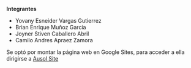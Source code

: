 **Integrantes**
- Yovany Esneider Vargas Gutierrez
- Brian Enrique Muñoz Garcia
- Joyner Stiven Caballero Abril
- Camilo Andres Apraez Zamora

Se optó por montar la página web en Google Sites, para acceder a ella dirigirse a [Ausol Site](https://sites.google.com/unal.edu.co/ausol-automation-solutions)

